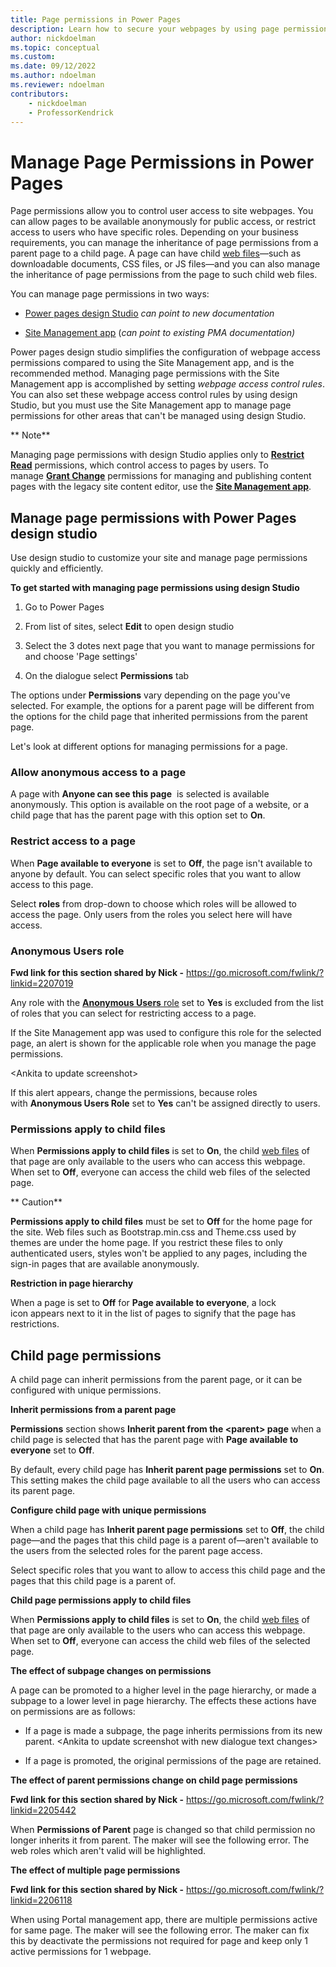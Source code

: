 ```yaml
---
title: Page permissions in Power Pages
description: Learn how to secure your webpages by using page permissions.
author: nickdoelman
ms.topic: conceptual
ms.custom: 
ms.date: 09/12/2022
ms.author: ndoelman
ms.reviewer: ndoelman
contributors:
    - nickdoelman
    - ProfessorKendrick
---
```


# Manage Page Permissions in Power Pages

Page permissions allow you to control user access to site webpages. You can allow pages to be available anonymously for public access, or restrict access to users who have specific roles. Depending on your business requirements, you can manage the inheritance of page permissions from a parent page to a child page. A page can have child [<u>web files</u>](/power-apps/maker/portals/configure/web-files)—such as downloadable documents, CSS files, or JS files—and you can also manage the inheritance of page permissions from the page to such child web files.

You can manage page permissions in two ways:

-   [<u>Power pages design Studio</u>](/power-apps/maker/portals/configure/webpage-access-control#manage-page-permissions-using-portals-studio) *can point to new documentation*

-   [<u>Site Management app</u>](/power-apps/maker/portals/configure/webpage-access-control#manage-page-permissions-using-portal-management-app) (*can point to existing PMA documentation)*

Power pages design studio simplifies the configuration of webpage access permissions compared to using the Site Management app, and is the recommended method. Managing page permissions with the Site Management app is accomplished by setting *webpage access control rules*. You can also set these webpage access control rules by using design Studio, but you must use the Site Management app to manage page permissions for other areas that can't be managed using design Studio.

** Note**

Managing page permissions with design Studio applies only to [**<u>Restrict Read</u>**](/power-apps/maker/portals/configure/webpage-access-control#restrict-read) permissions, which control access to pages by users. To manage [**<u>Grant Change</u>**](/power-apps/maker/portals/configure/webpage-access-control#grant-change) permissions for managing and publishing content pages with the legacy site content editor, use the [**<u>Site Management app</u>**](/power-apps/maker/portals/configure/webpage-access-control#manage-page-permissions-using-portal-management-app).

## Manage page permissions with Power Pages design studio

Use design studio to customize your site and manage page permissions quickly and efficiently.

**To get started with managing page permissions using design Studio**

1.  Go to Power Pages

2.  From list of sites, select **Edit** to open design studio

3.  Select the 3 dotes next page that you want to manage permissions for and choose 'Page settings'

4.  On the dialogue select **Permissions** tab

The options under **Permissions** vary depending on the page you've selected. For example, the options for a parent page will be different from the options for the child page that inherited permissions from the parent page.

Let's look at different options for managing permissions for a page.

### Allow anonymous access to a page

A page with **Anyone can see this page**  is selected is available anonymously. This option is available on the root page of a website, or a child page that has the parent page with this option set to **On**.

### Restrict access to a page

When **Page available to everyone** is set to **Off**, the page isn't available to anyone by default. You can select specific roles that you want to allow access to this page.

Select **roles** from drop-down to choose which roles will be allowed to access the page. Only users from the roles you select here will have access.

### Anonymous Users role

**Fwd link for this section shared by Nick -** <https://go.microsoft.com/fwlink/?linkid=2207019>

Any role with the [**Anonymous Users**<u> role</u>](/power-apps/maker/portals/configure/create-web-roles#attributes-and-relationships) set to **Yes** is excluded from the list of roles that you can select for restricting access to a page.

If the Site Management app was used to configure this role for the selected page, an alert is shown for the applicable role when you manage the page permissions.

&lt;Ankita to update screenshot&gt;

If this alert appears, change the permissions, because roles with **Anonymous Users Role** set to **Yes** can't be assigned directly to users.

### Permissions apply to child files

When **Permissions apply to child files** is set to **On**, the child [<u>web files</u>](/power-apps/maker/portals/configure/web-files) of that page are only available to the users who can access this webpage. When set to **Off**, everyone can access the child web files of the selected page.


** Caution**

**Permissions apply to child files** must be set to **Off** for the home page for the site. Web files such as Bootstrap.min.css and Theme.css used by themes are under the home page. If you restrict these files to only authenticated users, styles won't be applied to any pages, including the sign-in pages that are available anonymously.

**Restriction in page hierarchy**

When a page is set to **Off** for **Page available to everyone**, a lock icon appears next to it in the list of pages to signify that the page has restrictions.


## Child page permissions

A child page can inherit permissions from the parent page, or it can be configured with unique permissions.

**Inherit permissions from a parent page**

**Permissions** section shows **Inherit parent from the &lt;parent&gt; page** when a child page is selected that has the parent page with **Page available to everyone** set to **Off**.

By default, every child page has **Inherit parent page permissions** set to **On**. This setting makes the child page available to all the users who can access its parent page.

**Configure child page with unique permissions**

When a child page has **Inherit parent page permissions** set to **Off**, the child page—and the pages that this child page is a parent of—aren't available to the users from the selected roles for the parent page access.

Select specific roles that you want to allow to access this child page and the pages that this child page is a parent of.

**Child page permissions apply to child files**

When **Permissions apply to child files** is set to **On**, the child [<u>web files</u>](/power-apps/maker/portals/configure/web-files) of that page are only available to the users who can access this webpage. When set to **Off**, everyone can access the child web files of the selected page.

**The effect of subpage changes on permissions**

A page can be promoted to a higher level in the page hierarchy, or made a subpage to a lower level in page hierarchy. The effects these actions have on permissions are as follows:

-   If a page is made a subpage, the page inherits permissions from its new parent. &lt;Ankita to update screenshot with new dialogue text changes&gt;

-   If a page is promoted, the original permissions of the page are retained.

**The effect of parent permissions change on child page permissions**

**Fwd link for this section shared by Nick -** <https://go.microsoft.com/fwlink/?linkid=2205442>

When **Permissions of Parent** page is changed so that child permission no longer inherits it from parent. The maker will see the following error. The web roles which aren't valid will be highlighted.

**The effect of multiple page permissions**

**Fwd link for this section shared by Nick -** <https://go.microsoft.com/fwlink/?linkid=2206118>

When using Portal management app, there are multiple permissions active for same page. The maker will see the following error. The maker can fix this by deactivate the permissions not required for page and keep only 1 active permissions for 1 webpage.


